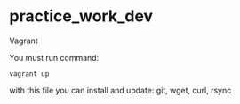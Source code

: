 # practice_work_dev

Vagrant

You must  run command: 
```
vagrant up
```

with this file you can  install and update: git, wget, curl, rsync
